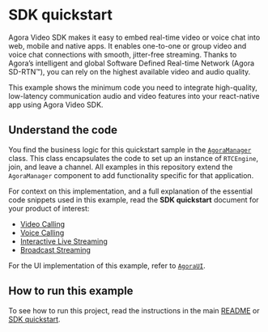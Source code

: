 # SDK quickstart

Agora Video SDK makes it easy to embed real-time video or voice chat into web, mobile and native apps. It enables one-to-one or group video and voice chat connections with smooth, jitter-free streaming. Thanks to Agora’s intelligent and global Software Defined Real-time Network (Agora SD-RTN™), you can rely on the highest available video and audio quality.

This example shows the minimum code you need to integrate high-quality, low-latency communication audio and video features into your react-native app using Agora Video SDK.

## Understand the code

You find the business logic for this quickstart sample in the [`AgoraManager`](../agora-manager/agoraManager.tsx) class. This class encapsulates the code to set up an instance of `RTCEngine`, join, and leave a channel. All examples in this repository extend the `AgoraManager` component to add functionality specific for that application.

For context on this implementation, and a full explanation of the essential code snippets used in this example, read the **SDK quickstart** document for your product of interest:

* [Video Calling](https://docs.agora.io/en/video-calling/get-started/get-started-sdk?platform=react-native)
* [Voice Calling](https://docs.agora.io/en/voice-calling/get-started/get-started-sdk?platform=react-native)
* [Interactive Live Streaming](https://docs.agora.io/en/interactive-live-streaming/get-started/get-started-sdk?platform=android)
* [Broadcast Streaming](https://docs.agora.io/en/broadcast-streaming/get-started/get-started-sdk?platform=react-native)

For the UI implementation of this example, refer to [`AgoraUI`](../agora-manager/agoraUI.tsx).

## How to run this example

To see how to run this project, read the instructions in the main [README](../../README.md) or [SDK quickstart](https://docs-beta.agora.io/en/video-calling/get-started/get-started-sdk).



